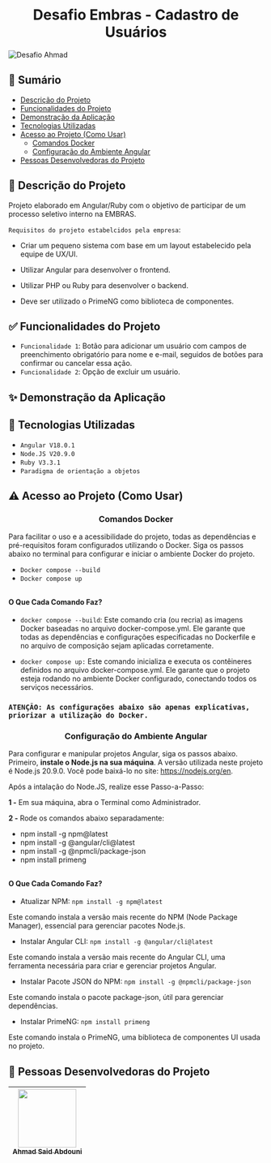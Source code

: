 <h1 align="center">Desafio Embras - Cadastro de Usuários</h1>

![Desafio Ahmad](https://github.com/AhmadSaidAbdouni/Desafio-Embras-Cadastro-de-Usuarios/assets/75034691/1f7092f9-27ac-4571-a5e5-758c884142be)

## :memo: Sumário
<!--ts-->
   * [Descrição do Projeto](#dart-Descrição-do-Projeto)
   * [Funcionalidades do Projeto](#white_check_mark-Funcionalidades-do-Projeto)
   * [Demonstração da Aplicação](#sparkles-Demonstração-da-Aplicação)
   * [Tecnologias Utilizadas](#hammer-Tecnologias-Utilizadas)
   * [Acesso ao Projeto (Como Usar)](#warning-Acesso-ao-Projeto-como-usar)
      * [Comandos Docker](#Comandos-Docker)
      * [Configuração do Ambiente Angular](#Configuração-do-Ambiente-Angular)
   * [Pessoas Desenvolvedoras do Projeto](#raising_hand-Pessoas-Desenvolvedoras-do-Projeto)
<!--te-->

## :dart: Descrição do Projeto

Projeto elaborado em Angular/Ruby com o objetivo de participar de um processo seletivo interno na EMBRAS.

`Requisitos do projeto estabelcidos pela empresa`:
- Criar um pequeno sistema com base em um layout estabelecido pela equipe de UX/UI.

- Utilizar Angular para desenvolver o frontend.

- Utilizar PHP ou Ruby para desenvolver o backend.
  
- Deve ser utilizado o PrimeNG como biblioteca de componentes.

## :white_check_mark: Funcionalidades do Projeto

- `Funcionalidade 1`: Botão para adicionar um usuário com campos de preenchimento obrigatório para nome e e-mail, seguidos de botões para confirmar ou cancelar essa ação.
- `Funcionalidade 2`: Opção de excluir um usuário.


## :sparkles: Demonstração da Aplicação



## :hammer: Tecnologias Utilizadas

- `Angular V18.0.1`
- `Node.JS V20.9.0`
- `Ruby V3.3.1`
- `Paradigma de orientação a objetos`


## :warning: Acesso ao Projeto (Como Usar)

<h3 align="center">Comandos Docker</h3> 

Para facilitar o uso e a acessibilidade do projeto, todas as dependências e pré-requisitos foram configurados utilizando o Docker. Siga os passos abaixo no terminal para configurar e iniciar o ambiente Docker do projeto.

- `Docker compose --build`
- `Docker compose up`

##

<h4>O Que Cada Comando Faz?</h4>

- `docker compose --build`: Este comando cria (ou recria) as imagens Docker baseadas no arquivo docker-compose.yml. Ele garante que todas as dependências e configurações especificadas no Dockerfile e no arquivo de composição sejam aplicadas corretamente.

- `docker compose up:` Este comando inicializa e executa os contêineres definidos no arquivo docker-compose.yml. Ele garante que o projeto esteja rodando no ambiente Docker configurado, conectando todos os serviços necessários.

###
### <b>`ATENÇÃO: As configurações abaixo são apenas explicativas, priorizar a utilização do Docker.`</b>
###

<h3 align="center">Configuração do Ambiente Angular</h3> 

Para configurar e manipular projetos Angular, siga os passos abaixo. Primeiro, <b>instale o Node.js na sua máquina</b>. A versão utilizada neste projeto é Node.js 20.9.0. Você pode baixá-lo no site: https://nodejs.org/en.

Após a intalação do Node.JS, realize esse Passo-a-Passo:

<b>1 -</b> Em sua máquina, abra o Terminal como Administrador.

<b>2 -</b> Rode os comandos abaixo separadamente:

- npm install -g npm@latest
- npm install -g @angular/cli@latest
- npm install -g @npmcli/package-json
- npm install primeng

##

<h4>O Que Cada Comando Faz?</h4>

- Atualizar NPM: `npm install -g npm@latest`

Este comando instala a versão mais recente do NPM (Node Package Manager), essencial para gerenciar pacotes Node.js.

- Instalar Angular CLI: `npm install -g @angular/cli@latest`

Este comando instala a versão mais recente do Angular CLI, uma ferramenta necessária para criar e gerenciar projetos Angular.

- Instalar Pacote JSON do NPM: `npm install -g @npmcli/package-json`

Este comando instala o pacote package-json, útil para gerenciar dependências.

- Instalar PrimeNG: `npm install primeng`

Este comando instala o PrimeNG, uma biblioteca de componentes UI usada no projeto.

## :raising_hand: Pessoas Desenvolvedoras do Projeto

| [<img loading="lazy" src="https://avatars.githubusercontent.com/u/75034691?v=4" width=115><br><sub>Ahmad Said Abdouni</sub>](https://github.com/AhmadSaidAbdouni) |
| :---: |
